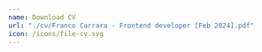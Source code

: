 ```yaml
---
name: Download CV
url: "./cv/Franco Carrara - Frontend developer [Feb 2024].pdf"
icon: /icons/file-cv.svg
---
```

